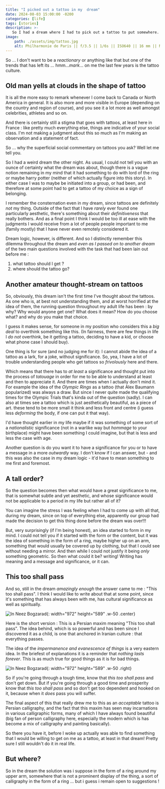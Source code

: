 ```yaml
---
title: "I picked out a tattoo in my  dream"
date: 2024-08-03 15:00:00 -0200
categories: [life]
tags: [stories] 
description: >-
   So I had a dream where I had to pick out a tattoo to put somewhere. Introspection ensued ... 
image: 
    path: ./assets/img/tattoo.jpg
    alt: Philharmonie de Paris || f/3.5 || 1/6s || ISO640 || 16 mm || Nikon D7200 || 2021 || (c) Shahriar Zayyani
---
```


So ... I don't want to be a *reactionary* or anything like that but one of the trends that has left its ... hmm...*mark*... on me the last few years is the tattoo culture.

## Old man yells at clouds in the shape of tattoo

It is all the more easy to remark whenever I come back to Canada or North America in general. It is also more and more visible in Europe (depending on the country and region of course), and you see it a lot more as well amongst celebrities, athletes and so on. 

And there is certainly still a stigma that goes with tattoos, at least here in France : like pretty much everything else, things are indicative of your social class. I'm not making a judgment about this so much as I'm making an observation and a statement of fact. 

So ... why the superficial social commentary on tattoos you ask? Well let me tell you. 

So I had a weird dream the other night. As usual, I could not tell you with an ounce of certainty what the dream was about, though there is a vague notion remaining in my mind that it had something to do with lord of the ring or maybe harry potter (neither of which actually figure into this story). In either case I was to maybe be initiated into a group, or had been, and therefore at some point had to get a tattoo of my choice as a sign of belonging. 

I remember the consternation even in my dream, since tattoos are definitely *not* my thing. Outside of the fact that I have *rarely* ever found one particularly aesthetic, there's something about their *definitiveness* that really bothers. And as a final point I think I would be too ill at ease with the judgments I would receive from a lot of people people important to me (family mostly) that I have never even remotely considered it. 

Dream logic, however, is different. And so I distinctly remember this dilemma throughout the dream and *even as I passed on to another dream* of the two main questions involved with the task that had been lain out before me : 
1. what tattoo should I get ?
2. where should the tattoo go? 

## Another amateur thought-stream on tattoos
So, obviously, this dream isn't the first time I've thought about the tattoos. As one who is, at best not understanding them, and at worst horrified at the idea of them, the running question throughout my adult life has been : by why? Why would anyone get one? What does it mean? How do you choose what? and why do you make that choice. 

I guess it makes sense, for someone in my position who considers this a *big deal* to overthink something like this. (In fairness, there are few things in life I *do not* overthink, be it getting a tattoo, deciding to have a kid, or choose what phone case I should buy). 

One thing is for sure (and no judging me for it): I cannot abide the idea of a tattoo as a lark, for a joke, without significance. So, yea, I have a lot of trouble understanding people who get tattoos so *frivolously* here and there. 

Which means that there has to *at least* a significance and thought put into the process of *tatouage* in order for me to be able to understand at least and then to appreciate it. And there are times when I actually don't mind it. For example the idea of the *Olympic Rings* as a tattoo (that Alex Baumann popularized) was always a draw. But since I never quite made the qualifying times for the Olympic Trials that's kinda out of the question (sadly). I can also at times see a tattoo which is just aesthetically beautiful, as a piece of art. these tend to be more small it think and less front and centre (i guess less *deforming* the body, if one can put it that way). 

I'd have thought earlier in my life maybe if it was something of some sort of a *nationalistic* significance (not in a warlike way but *hommage* to your birthplace) might have been something I could imagine, but that is less and less the case with age. 

Another question is do you want it to have a significance for you or to have a message in a more *outwardly* way. I don't know if I can answer, but - and this was also the case in my dream logic - it'd have to mean something to me first and foremost. 

## A tall order?
So the question becomes then what would have a great significance to me, that is somewhat subtle and yet aesthetic, and whose significance would not be applicable to a period in my life but rather all of it? 

You can imagine the stress I was feeling when I had to come up with all that, during my dream, since on top of everything else, apparently our group had made the decision to get this thing done before the dream was over!!! 

But, very surprisingly (if I'm being honest), an idea started to form in my mind. I could not tell you if it started with the form or the content, but it was the idea of something in the form of a ring, maybe higher up on an arm, something that would usually be covered up by clothing, but that I could see without needing a mirror. And then while I could not justify it being *only* something geometric. So then what could it be? writing! Writing has meaning and a message and significance, or it can. 

## This too shall pass
And so, still in the dream *amazingly enough* the answer came to me : "This too shall pass". 
I think I would like to write about that at some point, since it's something that has always been with me, has cultural significance as well as spiritually. 

![In Neez Bogzarad](https://pbs.twimg.com/media/Dc5P9fbX4AAn_Ls?format=jpg&name=small){: width="972" height="589" .w-50 .center}


Here is the short version : This is a Persian maxim meaning "This too shall pass". The idea behind, which is so powerful and has been since I discovered it as a child, is one that anchored in Iranian culture : that everything passes. 

The idea of the *impermanence and evanescence of things* is a very eastern idea. In the briefest of explanations it is a reminder that *nothing lasts forever*. This is as much true for good things as it is for bad things. 

![In Neez Bogzarad](https://ih1.redbubble.net/image.2742196565.1151/flat,750x,075,f-pad,750x1000,f8f8f8.jpg){: width="972" height="589" .w-50 .right}

So if you're going through a tough time, know that *this too shall pass* and don't get down. But if you're going through a good time and prosperity know that *this too shall pass* and so don't get too dependent and hooked on it, because when it *does* pass you will suffer. 

The final aspect of this that really drew me to this as an *acceptable* tattoo is Persian calligraphy, and the fact that this maxim has seen may incarnations in various calligraphic forms, many of which I have always found beautiful (big fan of person calligraphy here, especially the modern which is has become a mix of calligraphy and painting basically). 

So there you have it, before I woke up actually was able to find something that I would be willing to get on me as a tattoo, at least in that dream! Pretty sure I still wouldn't do it in real life. 

## But where? 
So in the dream the solution was i suppose in the form of a ring around my upper arm, somewhere that is not a prominent display of the thing, a sort of calligraphy in the form of a ring ... but i guess i remain open to suggestions !


